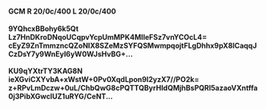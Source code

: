 #### GCM R 20/0c/400 L 20/0c/400
**9YQhcxBBohy6k5Qt**<br/>**Lz7HnDKroDNqoUCqpvYcpUmMPK4MIleFSz7vnYCOcL4=**<br/>**cEyZ9ZnTmmzncQZoNlX8SZeMzSYFQSMwmpqojtFLgDhhx9pX8lCaqqJCzDsY7y9WnEyI6yW0WJsHvBG+...**<br/><br/>
**KU9qYXtrTY3KAG8N**<br/>**ieXGviCXYvbA+xWstW+0Pv0XqdLpon9I2yzX7//PO2k=**<br/>**z+RPvLmDczw+0uL/ChbQwG8cPQTTQByrHIdQMjhBsPQRl5azaoVXntffa0j3PibXGwcIUZ1uRYG/CeNT...**